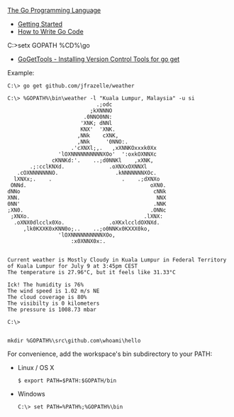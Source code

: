 [The Go Programming Language](https://golang.org)

- [Getting Started](https://golang.org/doc/install)
- [How to Write Go Code](https://golang.org/doc/code.html)

C:\>setx GOPATH %CD%\go

- [GoGetTools - Installing Version Control Tools for go get](http://golang.org/s/gogetcmd)

Example:

	C:\> go get github.com/jfrazelle/weather

	C:\> %GOPATH%\bin\weather -l "Kuala Lumpur, Malaysia" -u si
	                            .;odc
	                          ;kXNNNO
	                        .0NNO0NN:
	                       'XNK; dNNl
	                       KNX'  'XNK.
	                      ,NNk    cXNK,
	                      ,NNk     '0NNO:.
	                    .'cXNXl;,.   ,xXNNKOxxxk0Xx
	                'lOXNNNNNNNNNNXOo'  ':oxkOXNNXc
	              cKNNKd:'.    ..;d0NNKl    ,xXNK,
	       .;:cclKNXd.              .oXNXxOXNNXl
	   .cOXNNNNNNNO.                  .kNNNNNNNXOc.
	  lXNXx;.    .                      .    .;dXNXo
	 ONNd.                                       oXN0.
	dNNo                                          cNNk
	XNN.                                           NNX
	0NN'                                          .NNK
	;XN0.                                        .ONNc
	 ;XNXo.                                    .lXNX:
	  .oXNX0dlcclx0Xo.              .oXKxlccldOXNXd.
	     ,lk0KXXK0xKNN0o;..    ..;o0NNKx0KXXX0ko,
	                'lOXNNNNNNNNNNXOo,
	                    :x0XNNX0x:.
	
	
	Current weather is Mostly Cloudy in Kuala Lumpur in Federal Territory of Kuala Lumpur for July 9 at 3:45pm CEST
	The temperature is 27.96°C, but it feels like 31.33°C
	
	Ick! The humidity is 76%
	The wind speed is 1.02 m/s NE
	The cloud coverage is 80%
	The visibilty is 0 kilometers
	The pressure is 1008.73 mbar
	
	C:\> 


	mkdir %GOPATH%\src\github.com\whoami\hello

For convenience, add the workspace's bin subdirectory to your PATH:

- Linux / OS X

	`$ export PATH=$PATH:$GOPATH/bin`

- Windows

	`C:\> set PATH=%PATH%;%GOPATH%\bin`